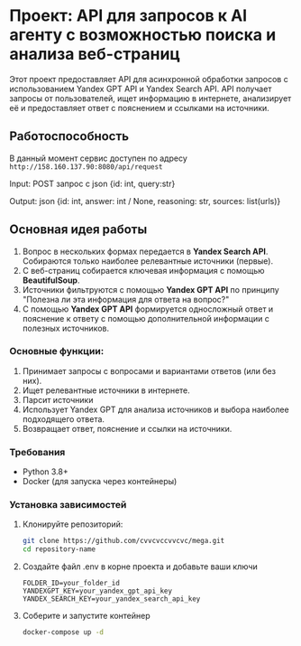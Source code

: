 # Проект: API для запросов к AI агенту с возможностью поиска и анализа веб-страниц 

Этот проект предоставляет API для асинхронной обработки запросов с использованием Yandex GPT API и Yandex Search API. API получает запросы от пользователей, ищет информацию в интернете, анализирует её и предоставляет ответ с пояснением и ссылками на источники.

## Работоспособность
В данный момент сервис доступен по адресу `http://158.160.137.90:8080/api/request`

Input: POST запрос с json {id: int, query:str}

Output: json {id: int, answer: int / None, reasoning: str, sources: list(urls)}

## Основная идея работы

1. Вопрос в нескольких формах передается в **Yandex Search API**. Собираются только наиболее релевантные источники (первые).
2. С веб-страниц собирается ключевая информация с помощью **BeautifulSoup**.
3. Источники фильтруются с помощью **Yandex GPT API** по принципу "Полезна ли эта информация для ответа на вопрос?"
4. С помощью **Yandex GPT API** формируется односложный ответ и пояснение к ответу с помощью дополнительной информации с полезных источников.

### Основные функции:
1. Принимает запросы с вопросами и вариантами ответов (или без них).
2. Ищет релевантные источники в интернете.
3. Парсит источники
4. Использует Yandex GPT для анализа источников и выбора наиболее подходящего ответа.
5. Возвращает ответ, пояснение и ссылки на источники.

### Требования
- Python 3.8+
- Docker (для запуска через контейнеры)

### Установка зависимостей

1. Клонируйте репозиторий:
   ```bash
   git clone https://github.com/cvvcvccvvcvc/mega.git
   cd repository-name
   ```
2. Создайте файл .env в корне проекта и добавьте ваши ключи
   ```
   FOLDER_ID=your_folder_id
   YANDEXGPT_KEY=your_yandex_gpt_api_key
   YANDEX_SEARCH_KEY=your_yandex_search_api_key
   ```
3. Соберите и запустите контейнер
   ```bash
   docker-compose up -d
   ```
